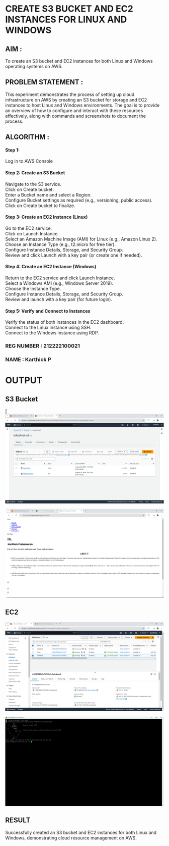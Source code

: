  # CREATE S3 BUCKET AND EC2 INSTANCES FOR LINUX AND WINDOWS

## AIM :
To create an S3 bucket and EC2 instances for both Linux and Windows operating systems on AWS.

## PROBLEM STATEMENT :
This experiment demonstrates the process of setting up cloud infrastructure on AWS by creating an S3 bucket for storage and EC2 instances to host Linux and Windows environments. The goal is to provide an overview of how to configure and interact with these resources effectively, along with commands and screenshots to document the process.

## ALGORITHM :

#### Step 1:
Log in to AWS Console</br>

#### Step 2: Create an S3 Bucket</br>
Navigate to the S3 service.</br>
Click on Create bucket.</br>
Enter a Bucket name and select a Region.</br>
Configure Bucket settings as required (e.g., versioning, public access).</br>
Click on Create bucket to finalize.</br>

#### Step 3: Create an EC2 Instance (Linux)
Go to the EC2 service.</br>
Click on Launch Instance.</br>
Select an Amazon Machine Image (AMI) for Linux (e.g., Amazon Linux 2).</br>
Choose an Instance Type (e.g., t2.micro for free tier).</br>
Configure Instance Details, Storage, and Security Group.</br>
Review and click Launch with a key pair (or create one if needed).</br>

#### Step 4: Create an EC2 Instance (Windows)
Return to the EC2 service and click Launch Instance.</br>
Select a Windows AMI (e.g., Windows Server 2019).</br>
Choose the Instance Type.</br>
Configure Instance Details, Storage, and Security Group.</br>
Review and launch with a key pair (for future login).</br>

#### Step 5: Verify and Connect to Instances
Verify the status of both instances in the EC2 dashboard.</br>
Connect to the Linux instance using SSH.</br>
Connect to the Windows instance using RDP.</br>

### REG NUMBER : 212222100021
### NAME : Karthick P

# OUTPUT

## S3 Bucket

[![Screenshot 2024-08-29 142748](https://github.com/karthickprabakaran/Create-S3-Bucket-and-EC2-Instances-for-Linux-and-Windows/blob/main/11.png)

![Screenshot 2024-08-29 142810](https://github.com/karthickprabakaran/Create-S3-Bucket-and-EC2-Instances-for-Linux-and-Windows/blob/main/12.png)





## EC2 
![Screenshot 2024-08-30 092006](https://github.com/karthickprabakaran/Create-S3-Bucket-and-EC2-Instances-for-Linux-and-Windows/blob/main/14.png)


![Screenshot 2024-08-30 093052](https://github.com/karthickprabakaran/Create-S3-Bucket-and-EC2-Instances-for-Linux-and-Windows/blob/main/15.png)






## RESULT
 Successfully created an S3 bucket and EC2 instances for both Linux and Windows, demonstrating cloud resource management on AWS.


  
